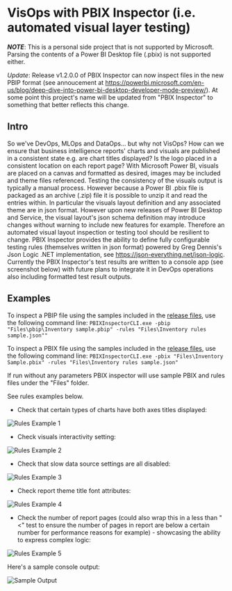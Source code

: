 # VisOps with PBIX Inspector (i.e. automated visual layer testing)

***NOTE***: This is a personal side project that is not supported by Microsoft. Parsing the contents of a Power BI Desktop file (.pbix) is not supported either. 

*Update*: Release v1.2.0.0 of PBIX Inspector can now inspect files in the new PBIP format (see annoucement at https://powerbi.microsoft.com/en-us/blog/deep-dive-into-power-bi-desktop-developer-mode-preview/). At some point this project's name will be updated from "PBIX Inspector" to something that better reflects this change. 

## Intro

So we've DevOps, MLOps and DataOps... but why not VisOps? How can we ensure that business intelligence reports' charts and visuals are published in a consistent state e.g. are chart titles displayed? Is the logo placed in a consistent location on each report page? With Microsoft Power BI, visuals are placed on a canvas and formatted as desired, images may be included and theme files referenced. Testing the consistency of the visuals output is typically a manual process. However because a Power BI .pbix file is packaged as an archive (.zip) file it is possible to unzip it and read the entries within. In particular the visuals layout definition and any associated theme are in json format. However upon new releases of Power BI Desktop and Service, the visual layout's json schema definition may introduce changes without warning to include new features for example. Therefore an automated visual layout inspection or testing tool should be resilient to change. PBIX Inspector provides the ability to define fully configurable testing rules (themselves written in json format) powered by Greg Dennis's Json Logic .NET implementation, see https://json-everything.net/json-logic. Currently the PBIX Inspector's test results are written to a console app (see screenshot below) with future plans to integrate it in DevOps operations also including formatted test result outputs.

## Examples

To inspect a PBIP file using the samples included in the [release files](https://github.com/NatVanG/PBIXInspector/releases), use the following command line: ```PBIXInspectorCLI.exe -pbip "Files\pbip\Inventory sample.pbip" -rules "Files\Inventory rules sample.json""```

To inspect a PBIX file using the samples included in the [release files](https://github.com/NatVanG/PBIXInspector/releases), use the following command line: 
```PBIXInspectorCLI.exe -pbix "Files\Inventory Sample.pbix" -rules "Files\Inventory rules sample.json"```

If run without any parameters PBIX inspector will use sample PBIX and rules files under the "Files" folder. 

See rules examples below.

- Check that certain types of charts have both axes titles displayed:

![Rules Example 1](DocsImages/RulesExample1.png)

- Check visuals interactivity setting:

![Rules Example 2](DocsImages/RulesExample2.png)

- Check that slow data source settings are all disabled:

![Rules Example 3](DocsImages/RulesExample3.png)

- Check report theme title font attributes:

![Rules Example 4](DocsImages/RulesExample4.png)

- Check the number of report pages (could also wrap this in a less than "<" test to ensure the number of pages in report are below a certain number for performance reasons for example) - showcasing the ability to express complex logic:

![Rules Example 5](DocsImages/RulesExample5.png)

Here's a sample console output:

![Sample Output](DocsImages/SampleOutput.png)